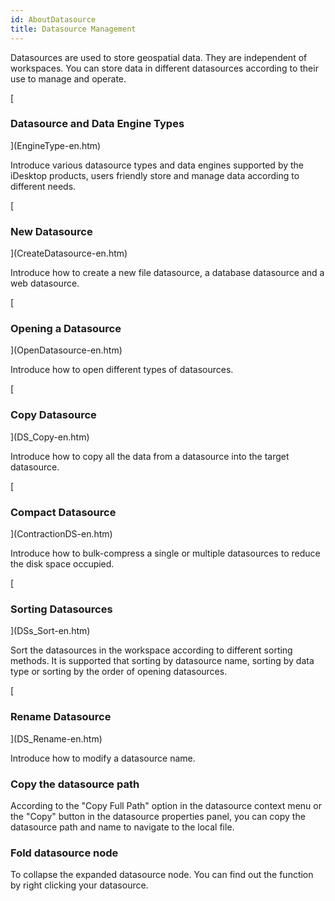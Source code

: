 ```yaml
---
id: AboutDatasource
title: Datasource Management
---
```

Datasources are used to store geospatial data. They are independent of workspaces. You can store data in different datasources according to their use to manage and operate.

[

### Datasource and Data Engine Types

](EngineType-en.htm)

Introduce various datasource types and data engines supported by the iDesktop products, users friendly store and manage data according to different needs.

[

### New Datasource

](CreateDatasource-en.htm)

Introduce how to create a new file datasource, a database datasource and a web datasource.

[

### Opening a Datasource

](OpenDatasource-en.htm)

Introduce how to open different types of datasources.

[

### Copy Datasource

](DS_Copy-en.htm)

Introduce how to copy all the data from a datasource into the target datasource.

[

### Compact Datasource

](ContractionDS-en.htm)

Introduce how to bulk-compress a single or multiple datasources to reduce the disk space occupied.

[

### Sorting Datasources

](DSs_Sort-en.htm)

Sort the datasources in the workspace according to different sorting methods. It is supported that sorting by datasource name, sorting by data type or sorting by the order of opening datasources.

[

### Rename Datasource

](DS_Rename-en.htm)

Introduce how to modify a datasource name.

### Copy the datasource path

According to the "Copy Full Path" option in the datasource context menu or the "Copy" button in the datasource properties panel, you can copy the datasource path and name to navigate to the local file.

### Fold datasource node

To collapse the expanded datasource node. You can find out the function by right clicking your datasource.


